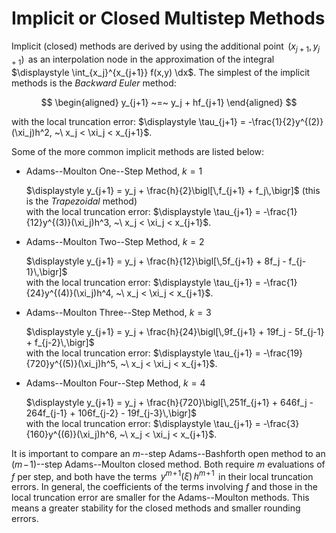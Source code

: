 # Implicit or Closed Multistep Methods

Implicit (closed) methods are derived by using the additional point
$\,(x_{j+1},y_{j+1})\,$ as an interpolation node in the approximation of
the integral $\displaystyle \int_{x_j}^{x_{j+1}} f(x,y) \dx$. The simplest of the
implicit methods is the *Backward Euler* method: 

$$
\begin{aligned}
    y_{j+1} ~=~ y_j + hf_{j+1}
\end{aligned}
$$ 

with the local truncation error:
$\displaystyle \tau_{j+1} = -\frac{1}{2}y^{(2)}(\xi_j)h^2,
    ~\ x_j < \xi_j < x_{j+1}$.

Some of the more common implicit methods are listed below:

- Adams--Moulton One--Step Method, $k=1$

    $\displaystyle y_{j+1} = y_j + \frac{h}{2}\bigl[\,f_{j+1} + f_j\,\bigr]$
    (this is the *Trapezoidal* method)\
    with the local truncation error:
    $\displaystyle \tau_{j+1} = -\frac{1}{12}y^{(3)}(\xi_j)h^3,
    ~\ x_j < \xi_j < x_{j+1}$.

- Adams--Moulton Two--Step Method, $k=2$

    $\displaystyle y_{j+1} = y_j + \frac{h}{12}\bigl[\,5f_{j+1} + 8f_j - f_{j-1}\,\bigr]$\
    with the local truncation error:
    $\displaystyle \tau_{j+1} = -\frac{1}{24}y^{(4)}(\xi_j)h^4,
    ~\ x_j < \xi_j < x_{j+1}$.

- Adams--Moulton Three--Step Method, $k=3$

    $\displaystyle y_{j+1} = y_j + \frac{h}{24}\bigl[\,9f_{j+1} + 19f_j - 5f_{j-1} + f_{j-2}\,\bigr]$\
    with the local truncation error:
    $\displaystyle \tau_{j+1} = -\frac{19}{720}y^{(5)}(\xi_j)h^5,
    ~\ x_j < \xi_j < x_{j+1}$.

- Adams--Moulton Four--Step Method, $k=4$

    $\displaystyle y_{j+1} = y_j + \frac{h}{720}\bigl[\,251f_{j+1} + 646f_j - 264f_{j-1} + 106f_{j-2} - 19f_{j-3}\,\bigr]$\
    with the local truncation error:
    $\displaystyle \tau_{j+1} = -\frac{3}{160}y^{(6)}(\xi_j)h^6,
    ~\ x_j < \xi_j < x_{j+1}$.

It is important to compare an $m$--step Adams--Bashforth open method to
an $(m\!-\!1)$--step Adams--Moulton closed method. Both require $m$
evaluations of $f$ per step, and both have the terms
$\,y^{m\!+\!1}(\xi)\,h^{m\!+\!1}\,$ in their local truncation errors. In
general, the coefficients of the terms involving $f$ and those in the
local truncation error are smaller for the Adams--Moulton methods. This
means a greater stability for the closed methods and smaller rounding
errors.